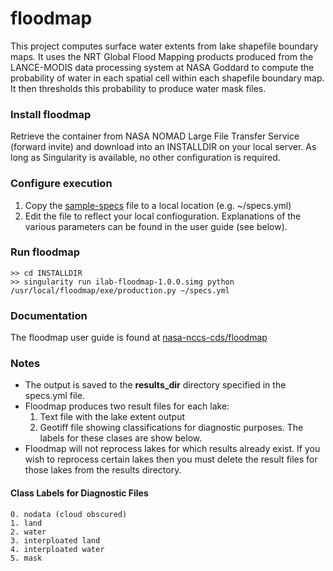 # floodmap
This project computes surface water extents from lake shapefile boundary maps.  It uses the NRT Global Flood Mapping products produced from the LANCE-MODIS data processing system at NASA Goddard to compute the probability of water in each spatial cell within each shapefile boundary map.   It then thresholds this probability to produce water mask files.


### Install floodmap

Retrieve the container from NASA NOMAD Large File Transfer Service (forward invite) and download into an INSTALLDIR on your local server.  As long as Singularity is available, no other configuration is required.

### Configure execution

1. Copy the [sample-specs](https://github.com/nasa-nccs-cds/floodmap/blob/v0/specs/sample_specs-v0.yml) file to a local location (e.g. ~/specs.yml)
2. Edit the file to reflect your local confioguration.   Explanations of the various parameters can be found in the user guide (see below).

### Run floodmap
```
>> cd INSTALLDIR
>> singularity run ilab-floodmap-1.0.0.simg python /usr/local/floodmap/exe/production.py ~/specs.yml
```
### Documentation
The floodmap user guide is found at [nasa-nccs-cds/floodmap](https://github.com/nasa-nccs-cds/floodmap/blob/master/docs/floodmap.pdf)

### Notes

- The output is saved to the **results_dir** directory specified in the specs.yml file.
- Floodmap produces two result files for each lake:
  1. Text file with the lake extent output
  2. Geotiff file showing classifications for diagnostic purposes.  The labels for these clases are show below.
- Floodmap will not reprocess lakes for which results already exist.  If you wish to reprocess certain lakes then
  you must delete the result files for those lakes from the results directory.

#### Class Labels for Diagnostic Files
    0. nodata (cloud obscured)
    1. land
    2. water
    3. interploated land
    4. interploated water
    5. mask